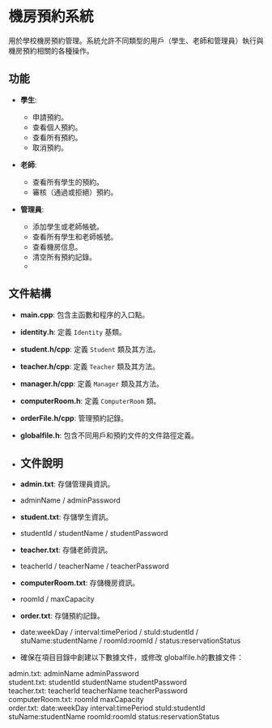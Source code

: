 # 機房預約系統

用於學校機房預約管理。系統允許不同類型的用戶（學生、老師和管理員）執行與機房預約相關的各種操作。

## 功能

- **學生**:
  - 申請預約。
  - 查看個人預約。
  - 查看所有預約。
  - 取消預約。

- **老師**:
  - 查看所有學生的預約。
  - 審核（通過或拒絕）預約。

- **管理員**:
  - 添加學生或老師帳號。
  - 查看所有學生和老師帳號。
  - 查看機房信息。
  - 清空所有預約記錄。
  - 
## 文件結構

- **main.cpp**: 包含主函數和程序的入口點。
- **identity.h**: 定義 `Identity` 基類。
- **student.h/cpp**: 定義 `Student` 類及其方法。
- **teacher.h/cpp**: 定義 `Teacher` 類及其方法。
- **manager.h/cpp**: 定義 `Manager` 類及其方法。
- **computerRoom.h**: 定義 `ComputerRoom` 類。
- **orderFile.h/cpp**: 管理預約記錄。
- **globalfile.h**: 包含不同用戶和預約文件的文件路徑定義。

- ## 文件說明

- **admin.txt**: 存儲管理員資訊。
- adminName / adminPassword
- **student.txt**: 存儲學生資訊。
- studentId / studentName / studentPassword  
- **teacher.txt**: 存儲老師資訊。
- teacherId / teacherName / teacherPassword  
- **computerRoom.txt**: 存儲機房資訊。
- roomId / maxCapacity  
- **order.txt**: 存儲預約記錄。
- date:weekDay / interval:timePeriod / stuId:studentId / stuName:studentName / roomId:roomId / status:reservationStatus


- 確保在項目目錄中創建以下數據文件，或修改 globalfile.h的數據文件：

admin.txt: adminName adminPassword  
student.txt: studentId studentName studentPassword  
teacher.txt: teacherId teacherName teacherPassword  
computerRoom.txt: roomId maxCapacity  
order.txt: date:weekDay interval:timePeriod stuId:studentId stuName:studentName roomId:roomId status:reservationStatus
